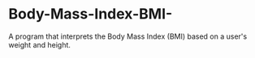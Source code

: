 # Body-Mass-Index-BMI-
A program that interprets the Body Mass Index (BMI) based on a user's weight and height.
